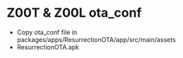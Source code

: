# Z00T & Z00L ota_conf


- Copy ota_conf file in packages/apps/ResurrectionOTA/app/src/main/assets
- ResurrectionOTA.apk

